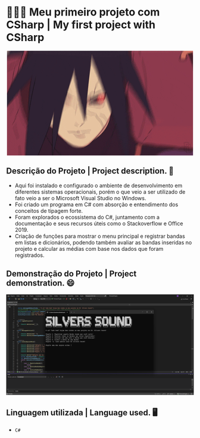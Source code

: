 # 👨🏾‍💻 Meu primeiro projeto com CSharp | My first project with CSharp

<div align = "center">
  <img src = "giphyProjeto.gif" align = center >
</div>

## Descrição do Projeto | Project description. 🔡

- Aqui foi instalado e configurado o ambiente de desenvolvimento em diferentes sistemas operacionais, 
porém o que veio a ser utilizado de fato veio a ser o Microsoft Visual Studio no Windows.
- Foi criado um programa em C# com absorção e entendimento dos conceitos de tipagem forte.
- Foram explorados o ecossistema do C#, juntamento com a documentação e seus recursos úteis como o Stackoverflow e Office 2019.
- Criação de funções para mostrar o menu principal e registrar bandas em listas e dicionários, podendo também avaliar as bandas
inseridas no projeto e calcular as médias com base nos dados que foram registrados.

## Demonstração do Projeto | Project demonstration. 😄

<img src = "ImagemSilversSound.png">

## Linguagem utilizada | Language used. 🖥️
- ``C#``
